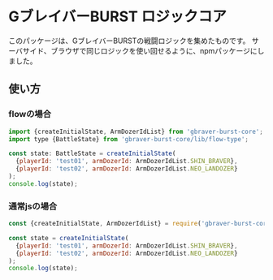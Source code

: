 # GブレイバーBURST ロジックコア

このパッケージは、GブレイバーBURSTの戦闘ロジックを集めたものです。
サーバサイド、ブラウザで同じロジックを使い回せるように、npmパッケージにしました。

## 使い方
### flowの場合

```javascript
import {createInitialState, ArmDozerIdList} from 'gbraver-burst-core';
import type {BattleState} from 'gbraver-burst-core/lib/flow-type';

const state: BattleState = createInitialState(
  {playerId: 'test01', armDozerId: ArmDozerIdList.SHIN_BRAVER},
  {playerId: 'test02', armDozerId: ArmDozerIdList.NEO_LANDOZER}
);
console.log(state);
```

### 通常jsの場合
```javascript
const {createInitialState, ArmDozerIdList} = require('gbraver-burst-core');

const state = createInitialState(
  {playerId: 'test01', armDozerId: ArmDozerIdList.SHIN_BRAVER},
  {playerId: 'test02', armDozerId: ArmDozerIdList.NEO_LANDOZER}
);
console.log(state);
```
